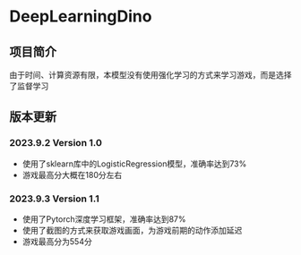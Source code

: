 # DeepLearningDino

## 项目简介
由于时间、计算资源有限，本模型没有使用强化学习的方式来学习游戏，而是选择了监督学习

## 版本更新
### 2023.9.2 Version 1.0
- 使用了sklearn库中的LogisticRegression模型，准确率达到73%
- 游戏最高分大概在180分左右

### 2023.9.3 Version 1.1
- 使用了Pytorch深度学习框架，准确率达到87%
- 使用了截图的方式来获取游戏画面，为游戏前期的动作添加延迟
- 游戏最高分为554分
